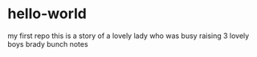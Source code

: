 # hello-world
my first repo
this is a story
of a lovely lady
who was busy raising 3 lovely boys
brady bunch notes
